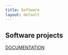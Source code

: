 ```yaml
---
title: Software
layout: default
---
```

## Software projects


<A HREF=spipack/documentation/doxygen_output/html/index.html>DOCUMENTATION</A>
